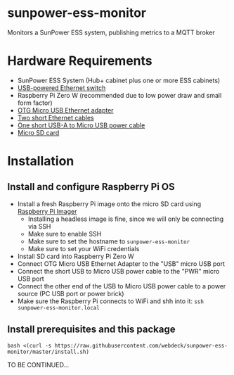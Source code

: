# sunpower-ess-monitor
Monitors a SunPower ESS system, publishing metrics to a MQTT broker

# Hardware Requirements
- SunPower ESS System (Hub+ cabinet plus one or more ESS cabinets)
- [USB-powered Ethernet switch](https://amzn.to/3HBLvx3)
- Raspberry Pi Zero W (recommended due to low power draw and small form factor)
- [OTG Micro USB Ethernet adapter](https://amzn.to/3JEhAqQ)
- [Two short Ethernet cables](https://amzn.to/3laA34a)
- [One short USB-A to Micro USB power cable](https://amzn.to/3YmEtTM)
- [Micro SD card](https://amzn.to/3wZ22X0)

# Installation

## Install and configure Raspberry Pi OS
- Install a fresh Raspberry Pi image onto the micro SD card using [Raspberry Pi Imager](https://www.raspberrypi.com/documentation/computers/getting-started.html)
  - Installing a headless image is fine, since we will only be connecting via SSH
  - Make sure to enable SSH
  - Make sure to set the hostname to `sunpower-ess-monitor`
  - Make sure to set your WiFi credentials
- Install SD card into Raspberry Pi Zero W
- Connect OTG Micro USB Ethernet Adapter to the "USB" micro USB port
- Connect the short USB to Micro USB power cable to the "PWR" micro USB port
- Connect the other end of the USB to Micro USB power cable to a power source (PC USB port or power brick)
- Make sure the Raspberry Pi connects to WiFi and shh into it: `ssh sunpower-ess-monitor.local`

## Install prerequisites and this package
```
bash <(curl -s https://raw.githubusercontent.com/webdeck/sunpower-ess-monitor/master/install.sh)
```

TO BE CONTINUED...
